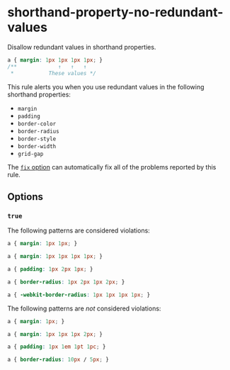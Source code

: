 # shorthand-property-no-redundant-values

Disallow redundant values in shorthand properties.

```css
a { margin: 1px 1px 1px 1px; }
/**             ↑   ↑   ↑
 *           These values */
```

This rule alerts you when you use redundant values in the following shorthand properties:

-   `margin`
-   `padding`
-   `border-color`
-   `border-radius`
-   `border-style`
-   `border-width`
-   `grid-gap`

The [`fix` option](../../../docs/user-guide/options.md#fix) can automatically fix all of the problems reported by this rule.

## Options

### `true`

The following patterns are considered violations:

```css
a { margin: 1px 1px; }
```

```css
a { margin: 1px 1px 1px 1px; }
```

```css
a { padding: 1px 2px 1px; }
```

```css
a { border-radius: 1px 2px 1px 2px; }
```

```css
a { -webkit-border-radius: 1px 1px 1px 1px; }
```

The following patterns are *not* considered violations:

```css
a { margin: 1px; }
```

```css
a { margin: 1px 1px 1px 2px; }
```

```css
a { padding: 1px 1em 1pt 1pc; }
```

```css
a { border-radius: 10px / 5px; }
```
